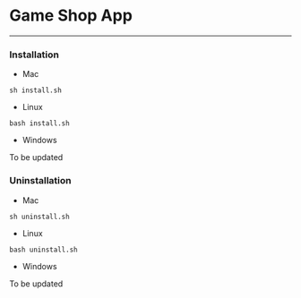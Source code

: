 # Game Shop App
---

### Installation

- Mac

```
sh install.sh
```

- Linux

```
bash install.sh
```

- Windows

To be updated



### Uninstallation

- Mac

```
sh uninstall.sh
```

- Linux

```
bash uninstall.sh
```

- Windows

To be updated
